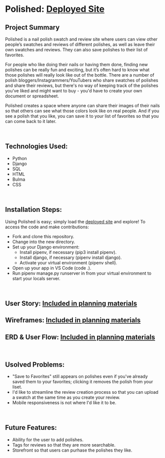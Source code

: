 # Polished: [Deployed Site](https://polishedapp.herokuapp.com/)


## Project Summary
Polished is a nail polish swatch and review site where users can view other people’s swatches and reviews of different polishes, as well as leave their own swatches and reviews. They can also save polishes to their list of favorites.

For people who like doing their nails or having them done, finding new polishes can be really fun and exciting, but it’s often hard to know what those polishes will really look like out of the bottle. There are a number of polish bloggers/Instagrammers/YouTubers who share swatches of polishes and share their reviews, but there's no way of keeping track of the polishes you’ve liked and might want to buy - you'd have to create your own document or spreadsheet. 

Polished creates a space where anyone can share their images of their nails so that others can see what those colors look like on real people. And if you see a polish that you like, you can save it to your list of favorites so that you can come back to it later. 

<br>

## Technologies Used:
- Python
- Django
- SQL
- HTML
- Bulma
- CSS

<br>

## Installation Steps:

Using Polished is easy; simply load the [deployed site](https://polishedapp.herokuapp.com/) and explore! To access the code and make contributions:

- Fork and clone this repository.
- Change into the new directory.
- Set up your Django environment:
    - Install pipenv, if necessary (pip3 install pipenv).
    - Install django, if necessary (pipenv install django).
    - Activate your virtual environment (pipenv shell).
- Open up your app in VS Code (code .).
- Run pipenv manage.py runserver in from your virtual environment to start your locals server.

<br>


## User Story:  [Included in planning materials](planning.md)

## Wireframes:  [Included in planning materials](planning.md)

## ERD & User Flow:  [Included in planning materials](planning.md)



<br>

## Usolved Problems:
- "Save to Favorites" still appears on polishes even if you've already saved them to your favorites; clicking it removes the polish from your liset.
- I'd like to streamline the review creation process so that you can upload a swatch at the same time as you create your review.
- Mobile responsiveness is not where I'd like it to be.

<br>

## Future Features:
- Ability for the user to add polishes.
- Tags for reviews so that they are more searchable.
- Storefront so that users can purhase the polishes they like.
